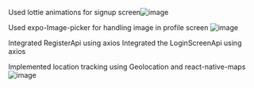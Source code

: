 Used lottie animations for signup screen![image](https://github.com/senpaiblue/LocoApp/assets/116601734/22fcf2b3-a064-4a86-8ba4-b607e1613625)




Used expo-Image-picker for handling image in profile screen ![image](https://github.com/senpaiblue/LocoApp/assets/116601734/eb616542-e2aa-4f0e-b8a4-1073a36d6d83)









Integrated RegisterApi using axios
Integrated the LoginScreenApi using axios






Implemented location tracking using Geolocation and react-native-maps ![image](https://github.com/senpaiblue/LocoApp/assets/116601734/ceaa9880-0b89-4440-a08c-157fa77c8258)
